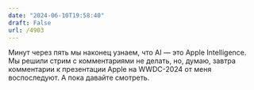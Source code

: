 ```yaml
---
date: "2024-06-10T19:58:40"
draft: False
url: /4903
---
```


Минут через пять мы наконец узнаем, что AI — это Apple Intelligence. Мы решили стрим с комментариями не делать, но, думаю, завтра комментарии к презентации Apple на WWDC-2024 от меня воспоследуют. А пока давайте смотреть.
